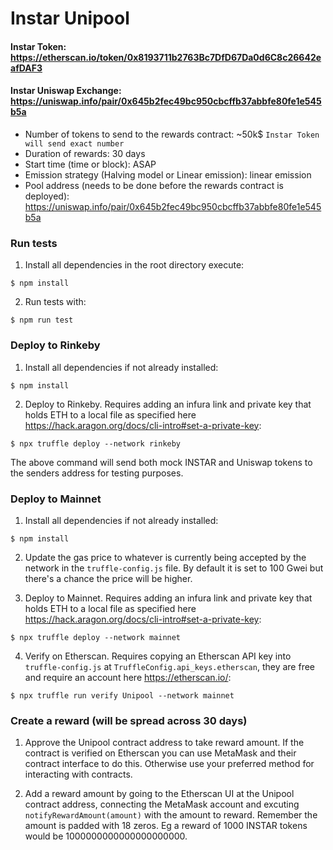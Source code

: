 # Instar Unipool 

#### Instar Token: https://etherscan.io/token/0x8193711b2763Bc7DfD67Da0d6C8c26642eafDAF3

#### Instar Uniswap Exchange: https://uniswap.info/pair/0x645b2fec49bc950cbcffb37abbfe80fe1e545b5a

- Number of tokens to send to the rewards contract: ~50k$ `Instar Token will send exact number`
- Duration of rewards: 30 days
- Start time (time or block): ASAP
- Emission strategy (Halving model or Linear emission): linear emission
- Pool address (needs to be done before the rewards contract is deployed): https://uniswap.info/pair/0x645b2fec49bc950cbcffb37abbfe80fe1e545b5a

### Run tests

1) Install all dependencies in the root directory execute:
```
$ npm install
```

2) Run tests with:
```
$ npm run test
```

### Deploy to Rinkeby

1) Install all dependencies if not already installed:
```
$ npm install
```

2) Deploy to Rinkeby. Requires adding an infura link and private key that holds ETH to a local file as specified here 
https://hack.aragon.org/docs/cli-intro#set-a-private-key:
```
$ npx truffle deploy --network rinkeby
```
The above command will send both mock INSTAR and Uniswap tokens to the senders address for testing purposes.

### Deploy to Mainnet

1) Install all dependencies if not already installed:
```
$ npm install
```

2) Update the gas price to whatever is currently being accepted by the network in the `truffle-config.js` file.
By default it is set to 100 Gwei but there's a chance the price will be higher.

3) Deploy to Mainnet. Requires adding an infura link and private key that holds ETH to a local file as specified here 
https://hack.aragon.org/docs/cli-intro#set-a-private-key:
```
$ npx truffle deploy --network mainnet
```

4) Verify on Etherscan. Requires copying an Etherscan API key into `truffle-config.js` at `TruffleConfig.api_keys.etherscan`,
 they are free and require an account here https://etherscan.io/:
```
$ npx truffle run verify Unipool --network mainnet
```

### Create a reward (will be spread across 30 days)

1) Approve the Unipool contract address to take reward amount. If the contract is verified on Etherscan you can
use MetaMask and their contract interface to do this. Otherwise use your preferred method for interacting with contracts.

2) Add a reward amount by going to the Etherscan UI at the Unipool contract address, connecting the MetaMask account 
and excuting `notifyRewardAmount(amount)` with the amount to reward. Remember the amount is padded with 18 zeros. Eg a reward
of 1000 INSTAR tokens would be 1000000000000000000000. 




